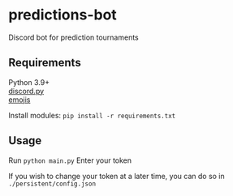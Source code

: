 # predictions-bot
Discord bot for prediction tournaments

## Requirements
Python 3.9+ \
[discord.py](https://pypi.org/project/discord.py/) \
[emojis](https://pypi.org/project/emojis/)

Install modules: `pip install -r requirements.txt`

## Usage
Run `python main.py` 
Enter your token

If you wish to change your token at a later time, you can do so in `./persistent/config.json`
